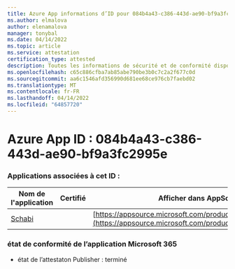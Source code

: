 ```yaml
---
title: Azure App informations d’ID pour 084b4a43-c386-443d-ae90-bf9a3fc2995e
ms.author: elmalova
author: elenamalova
manager: tonybal
ms.date: 04/14/2022
ms.topic: article
ms.service: attestation
certification_type: attested
description: Toutes les informations de sécurité et de conformité disponibles pour 084b4a43-c386-443d-ae90-bf9a3fc2995e.
ms.openlocfilehash: c65c886cfba7ab85abe790be3b0c7c2a2f677c0d
ms.sourcegitcommit: aa6c1546afd356990d681ee68ce976cb7faebd02
ms.translationtype: MT
ms.contentlocale: fr-FR
ms.lasthandoff: 04/14/2022
ms.locfileid: "64857720"
---
```

# <a name="azure-app-id-084b4a43-c386-443d-ae90-bf9a3fc2995e"></a>Azure App ID : 084b4a43-c386-443d-ae90-bf9a3fc2995e


### <a name="apps-associated-with-this-id"></a>Applications associées à cet ID :
| **Nom de l'application** | **Certifié** | **Afficher dans AppSource** |
|--------------|---------------|-----------------------|
| [Schabi](../forward/WA200003728.md) |  | [https://appsource.microsoft.com/product/office/WA200003728](https://appsource.microsoft.com/product/office/WA200003728) |

### <a name="microsoft-365-app-compliance-status"></a>état de conformité de l’application Microsoft 365
- état de l’attestaton Publisher : terminé
